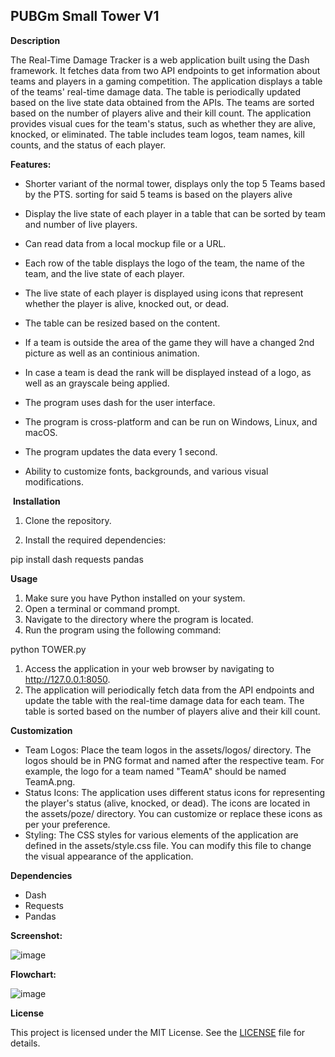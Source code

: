 ## PUBGm Small Tower V1 ##

**Description**

The Real-Time Damage Tracker is a web application built using the Dash framework. It fetches data from two API endpoints to get information about teams and players in a gaming competition. The application displays a table of the teams' real-time damage data. The table is periodically updated based on the live state data obtained from the APIs. The teams are sorted based on the number of players alive and their kill count. The application provides visual cues for the team's status, such as whether they are alive, knocked, or eliminated. The table includes team logos, team names, kill counts, and the status of each player.

**Features:**

- Shorter variant of the normal tower, displays only the top 5 Teams based by the PTS. sorting for said 5 teams is based on the players alive

- Display the live state of each player in a table that can be sorted by team and number of live players.

- Can read data from a local mockup file or a URL.

- Each row of the table displays the logo of the team, the name of the team, and the live state of each player.

- The live state of each player is displayed using icons that represent whether the player is alive, knocked out, or dead.

- The table can be resized based on the content.

- If a team is outside the area of the game they will have a changed 2nd picture as well as an continious animation.

- In case a team is dead the rank will be displayed instead of a logo, as well as an grayscale being applied.

- The program uses dash for the user interface.

- The program is cross-platform and can be run on Windows, Linux, and macOS.

- The program updates the data every 1 second.

- Ability to customize fonts, backgrounds, and various visual modifications.

 **Installation**

1. Clone the repository.

2. Install the required dependencies:

pip install dash requests pandas

**Usage**

1.  Make sure you have Python installed on your system.
2.  Open a terminal or command prompt.
3.  Navigate to the directory where the program is located.
4.  Run the program using the following command:

python TOWER.py

1.  Access the application in your web browser by navigating to http://127.0.0.1:8050.
2.  The application will periodically fetch data from the API endpoints and update the table with the real-time damage data for each team. The table is sorted based on the number of players alive and their kill count.

**Customization**

-   Team Logos: Place the team logos in the assets/logos/ directory. The logos should be in PNG format and named after the respective team. For example, the logo for a team named "TeamA" should be named TeamA.png.
-   Status Icons: The application uses different status icons for representing the player's status (alive, knocked, or dead). The icons are located in the assets/poze/ directory. You can customize or replace these icons as per your preference.
-   Styling: The CSS styles for various elements of the application are defined in the assets/style.css file. You can modify this file to change the visual appearance of the application.

**Dependencies**

-   Dash
-   Requests
-   Pandas

**Screenshot:**

![image](https://github.com/NotJeket/PUBGm-Small-Tower/assets/37781149/4c59a4d5-02e7-41f8-aa77-c541ec376123)


**Flowchart:**

![image](https://github.com/NotJeket/PUBGm-Tower-V1/assets/37781149/08f4753d-a17a-42b4-b492-79dbdb97d51d)


**License**

This project is licensed under the MIT License. See the [LICENSE](https://github.com/NotJeket/PUBGm-Tower-V1/blob/main/LICENSE) file for details.
